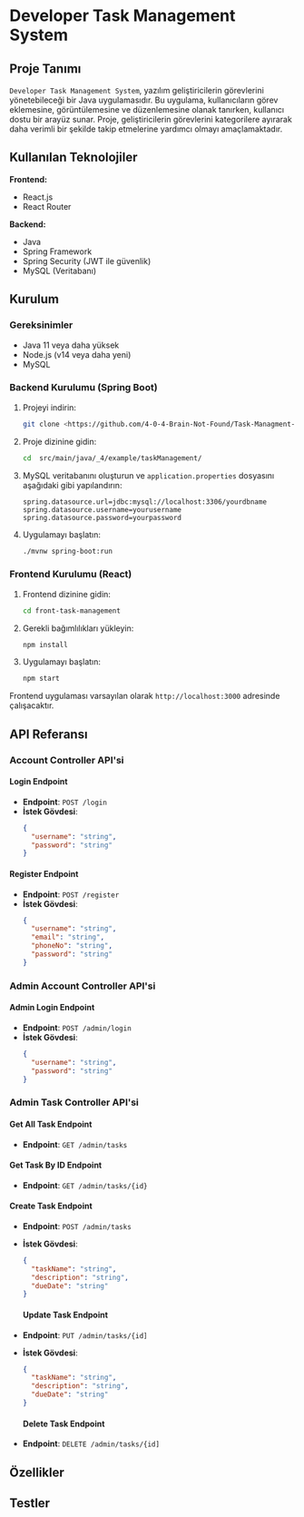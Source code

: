 # Developer Task Management System

## Proje Tanımı
`Developer Task Management System`, yazılım geliştiricilerin görevlerini yönetebileceği bir Java uygulamasıdır. Bu uygulama, kullanıcıların görev eklemesine, görüntülemesine ve düzenlemesine olanak tanırken, kullanıcı dostu bir arayüz sunar. Proje, geliştiricilerin görevlerini kategorilere ayırarak daha verimli bir şekilde takip etmelerine yardımcı olmayı amaçlamaktadır.

## Kullanılan Teknolojiler

**Frontend:**
- React.js
- React Router

**Backend:**
- Java
- Spring Framework
- Spring Security (JWT ile güvenlik)
- MySQL (Veritabanı)

## Kurulum

### Gereksinimler

- Java 11 veya daha yüksek
- Node.js (v14 veya daha yeni)
- MySQL


### Backend Kurulumu (Spring Boot)

1. Projeyi indirin:
    ```bash
    git clone <https://github.com/4-0-4-Brain-Not-Found/Task-Managment-System.git>
    ```

2. Proje dizinine gidin:
    ```bash
    cd  src/main/java/_4/example/taskManagement/

    ```

3. MySQL veritabanını oluşturun ve `application.properties` dosyasını aşağıdaki gibi yapılandırın:
    ```properties
    spring.datasource.url=jdbc:mysql://localhost:3306/yourdbname
    spring.datasource.username=yourusername
    spring.datasource.password=yourpassword
    ```

4. Uygulamayı başlatın:
    ```bash
    ./mvnw spring-boot:run
    ```

### Frontend Kurulumu (React)

1. Frontend dizinine gidin:
    ```bash
    cd front-task-management
    ```

2. Gerekli bağımlılıkları yükleyin:
    ```bash
    npm install
    ```

3. Uygulamayı başlatın:
    ```bash
    npm start
    ```

Frontend uygulaması varsayılan olarak `http://localhost:3000` adresinde çalışacaktır.

## API Referansı

### Account Controller API'si

#### Login Endpoint

- **Endpoint**: `POST /login`
- **İstek Gövdesi**:
    ```json
    {
      "username": "string",
      "password": "string"
    }
    ```

#### Register Endpoint

- **Endpoint**: `POST /register`
- **İstek Gövdesi**:
    ```json
    {
      "username": "string",
      "email": "string",
      "phoneNo": "string",
      "password": "string"
    }
    ```
### Admin Account Controller API'si
#### Admin Login Endpoint

- **Endpoint**: `POST /admin/login`
- **İstek Gövdesi**:
    ```json
    {
      "username": "string",
      "password": "string"
    }
    ```
### Admin Task Controller API'si
#### Get All Task Endpoint
- **Endpoint**: `GET /admin/tasks`

#### Get Task By ID Endpoint
- **Endpoint**: `GET /admin/tasks/{id}`

#### Create Task Endpoint

- **Endpoint**: `POST /admin/tasks`
- **İstek Gövdesi**:
    ```json
    {
      "taskName": "string",
      "description": "string",
      "dueDate": "string"
    }
    ```
  #### Update Task Endpoint

- **Endpoint**: `PUT /admin/tasks/{id]`
- **İstek Gövdesi**:
    ```json
    {
      "taskName": "string",
      "description": "string",
      "dueDate": "string"
    }
    ```
  #### Delete Task Endpoint

- **Endpoint**: `DELETE /admin/tasks/{id]`

## Özellikler



## Testler



